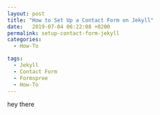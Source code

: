 ```yaml
---
layout: post
title: "How to Set Up a Contact Form on Jekyll"
date:   2019-07-04 06:22:08 +0200
permalink: setup-contact-form-jekyll
categories:
  - How-To

tags:
  - Jekyll
  - Contact Form
  - Formspree
  - How-To
---
```


hey there